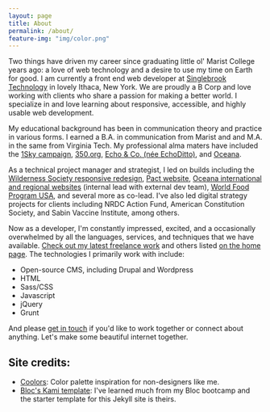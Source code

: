 ```yaml
---
layout: page
title: About
permalink: /about/
feature-img: "img/color.png"
---
```


Two things have driven my career since graduating little ol' Marist College years ago: a love of web technology and a desire to use my time on Earth for good. I am currently a front end web developer at [Singlebrook Technology](http://singlebrook.com) in lovely Ithaca, New York. We are proudly a B Corp and love working with clients who share a passion for making a better world. I specialize in and love learning about responsive, accessible, and highly usable web development.

My educational background has been in communication theory and practice in various forms. I earned a B.A. in communication from Marist and and M.A. in the same from Virginia Tech. My professional alma maters have included the [1Sky campaign](http://1sky.org), [350.org](http://350.org), [Echo & Co. (née EchoDitto)](https://echo.co), and [Oceana](http://oceana.org).

As a technical project manager and strategist, I led on builds including the [Wilderness Society responsive redesign](http://wilderness.org), [Pact website](http://pactworld.org/), [Oceana international and regional websites](http://oceana.org) (internal lead with external dev team), [World Food Program USA](http://wfpusa.org/), and several more as co-lead. I've also led digital strategy projects for clients including NRDC Action Fund, American Constitution Society, and Sabin Vaccine Institute, among others.

Now as a developer, I'm constantly impressed, excited, and a occasionally overwhelmed by all the languages, services, and techniques that we have available. [Check out my latest freelance work](/work/phbpa/) and others listed [on the home page](/). The technologies I primarily work with include:

- Open-source CMS, including Drupal and Wordpress
- HTML
- Sass/CSS
- Javascript
- jQuery
- Grunt

And please [get in touch](/contact) if you'd like to work together or connect about anything. Let's make some beautiful internet together.

## Site credits:

- [Coolors](http://coolors.co/app/): Color palette inspiration for non-designers like me.
- [Bloc's Kami template](https://github.com/Bloc/portfolio-kami): I've learned much from my Bloc bootcamp and the starter template for this Jekyll site is theirs.
